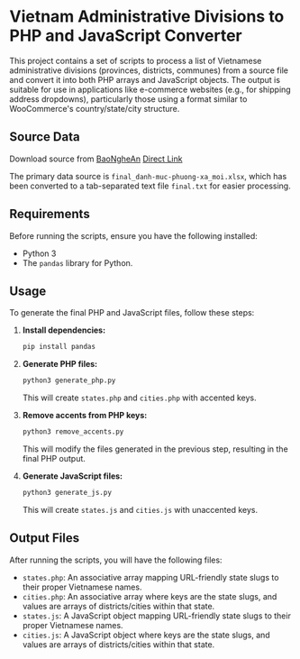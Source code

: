 # Vietnam Administrative Divisions to PHP and JavaScript Converter

This project contains a set of scripts to process a list of Vietnamese administrative divisions (provinces, districts, communes) from a source file and convert it into both PHP arrays and JavaScript objects. The output is suitable for use in applications like e-commerce websites (e.g., for shipping address dropdowns), particularly those using a format similar to WooCommerce's country/state/city structure.

## Source Data

Download source from [BaoNgheAn](https://baonghean.vn/tai-ve-danh-sach-xa-phuong-dac-khu-moi-cua-34-tinh-thanh-sau-sap-nhap-10301261.html) [Direct Link](https://bna.1cdn.vn/2025/06/30/final_danh-muc-phuong-xa_moi.xlsx)

The primary data source is `final_danh-muc-phuong-xa_moi.xlsx`, which has been converted to a tab-separated text file `final.txt` for easier processing.

## Requirements

Before running the scripts, ensure you have the following installed:

* Python 3
* The `pandas` library for Python.

## Usage

To generate the final PHP and JavaScript files, follow these steps:

1. **Install dependencies:**

    ```bash
    pip install pandas
    ```

2. **Generate PHP files:**

    ```bash
    python3 generate_php.py
    ```

    This will create `states.php` and `cities.php` with accented keys.

3. **Remove accents from PHP keys:**

    ```bash
    python3 remove_accents.py
    ```

    This will modify the files generated in the previous step, resulting in the final PHP output.

4. **Generate JavaScript files:**

    ```bash
    python3 generate_js.py
    ```

    This will create `states.js` and `cities.js` with unaccented keys.

## Output Files

After running the scripts, you will have the following files:

* `states.php`: An associative array mapping URL-friendly state slugs to their proper Vietnamese names.
* `cities.php`: An associative array where keys are the state slugs, and values are arrays of districts/cities within that state.
* `states.js`: A JavaScript object mapping URL-friendly state slugs to their proper Vietnamese names.
* `cities.js`: A JavaScript object where keys are the state slugs, and values are arrays of districts/cities within that state.
